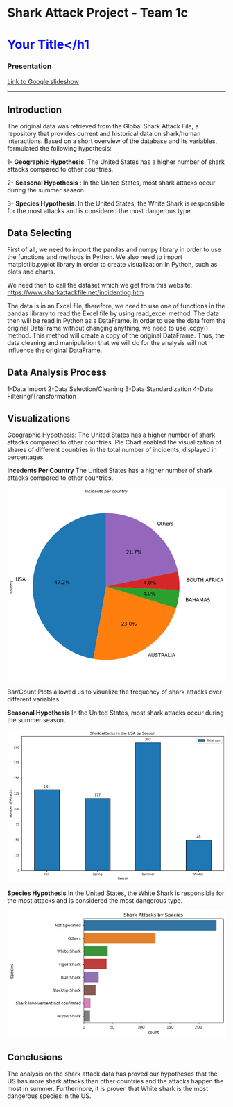 # Shark Attack Project - Team  1c<h1 style="color:blue;">Your Title</h1

### Presentation

[Link to Google slideshow](https://docs.google.com/presentation/d/1eZ5r_cNE_Yd3IT_d6c1fR7CATcM_BcEJu_etBod41iE/edit#slide=id.g2e9c3044cba_0_27)

-------

## Introduction
The original data was retrieved from the Global Shark Attack File, a repository that provides current and historical data on shark/human interactions. Based on a short overview of the database and its variables, formulated the following hypothesis:

1- **Geographic Hypothesis**: The United States has a higher number of shark attacks compared to other countries.

2- **Seasonal Hypothesis** : In the United States, most shark attacks occur during the summer season.

3- **Species Hypothesis**: In the United States, the White Shark is responsible for the most attacks and is considered the most dangerous type.



## Data Selecting 

First of all, we need to import the pandas and numpy library in order to use the functions and methods in Python. We also need to import matplotlib.pyplot library in order to create visualization in Python, such as plots and charts. 

We need then to call the dataset which we get from this website: 
https://www.sharkattackfile.net/incidentlog.htm

The data is in an Excel file, therefore, we need to use one of functions in the pandas library to read the Excel file by using read_excel method. The data then will be read in Python as a DataFrame.
In order to use the data from the original DataFrame without changing anything, we need to use .copy() method. This method will create a copy of the original DataFrame. Thus, the data cleaning and manipulation that we will do for the analysis will not influence the original DataFrame. 



## Data Analysis Process 

1-Data Import
2-Data Selection/Cleaning
3-Data Standardization
4-Data Filtering/Transformation




## Visualizations

Geographic Hypothesis: The United States has a higher number of shark attacks compared to other countries.
Pie Chart enabled the visualization of shares of different countries in the total number of incidents, displayed in percentages.

**Incedents Per Country**
 The United States has a higher number of shark attacks compared to other countries.

![Incidents per country](/charts/incidents_per_country.png?raw=true "Incidents per country")

Bar/Count Plots allowed us to visualize the frequency of shark attacks over different variables

**Seasonal Hypothesis**
In the United States, most shark attacks occur during the summer season.

![Attacks per season](/charts/attacks_per_season.png?raw=true "Incidents per season")

**Species Hypothesis**
In the United States, the White Shark is responsible for the most attacks and is considered the most dangerous type.

![Attacks per species](/charts/attacks_per_species.png?raw=true "Incidents per species")


## Conclusions

The analysis on the shark attack data has proved our hypotheses that the US has more shark attacks than other countries and the attacks happen the most in summer. Furthermore, it is proven that White shark is the most dangerous species in the US.
